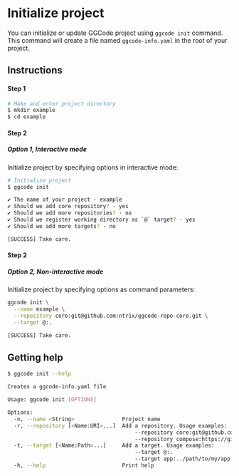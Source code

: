 # Initialize project

You can initialize or update GGCode project using `ggcode init` command. This command will create a file named `ggcode-info.yaml` in the root of your project.

## Instructions

#### Step 1

```bash
# Make and enter project directory
$ mkdir example
$ cd example
```

#### Step 2

##### Option 1, Interactive mode

Initialize project by specifying options in interactive mode:

```bash
# Initialize project
$ ggcode init

✔ The name of your project · example
✔ Should we add core repository? · yes
✔ Should we add more repositories? · no
✔ Should we register working directory as `@` target? · yes
✔ Should we add more targets? · no

[SUCCESS] Take care.
```

#### Step 2

##### Option 2, Non-interactive mode

Initialize project by specifying options as command parameters:

```bash
ggcode init \
  --name example \
  --repository core:git@github.com:ntr1x/ggcode-repo-core.git \
  --target @:.

[SUCCESS] Take care.
```

## Getting help

```bash
$ ggcode init --help

Creates a ggcode-info.yaml file

Usage: ggcode init [OPTIONS]

Options:
  -n, --name <String>               Project name
  -r, --repository [<Name:URI>...]  Add a repository. Usage examples:
                                    	--repository core:git@github.com:ntr1x/ggcode-repo-core.git
                                    	--repository compose:https://github.com/ntr1x/ggcode-repo-compose.git
  -t, --target [<Name:Path>...]     Add a target. Usage examples:
                                    	--target @:.
                                    	--target app:../path/to/my/app
  -h, --help                        Print help
```
